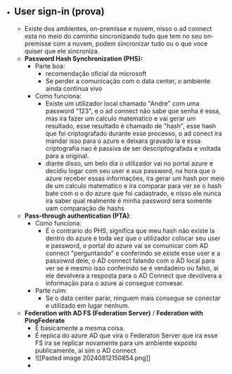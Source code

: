 - ## User sign-in (prova)
	- Existe dos ambientes, on-premisse e nuvem, nisso o ad connect esta no meio do caminho sincronizando tudo que tem no seu on-premisse com a nuvem, podem sincronizar tudo ou o que voce quiser que ele sincroniza.
	- **Password Hash Synchronization (PHS):** 
		- Parte boa:
			- recomendação oficial da microsoft
			- Se perder a comunicação com o data center, o ambiente ainda continua vivo
		- Como funciona: 
			- Existe um utilizador local chamado "Andre" com uma password "123", e o ad connect não sabe que senha é essa, mas ira fazer um calculo matematico e vai gerar um resultado, esse resultado é chamado de "hash", esse hash que foi criptografado durante esse processo, o ad conect ira mandar isso para o azure e deixara gravado la e essa criptografia nao é passiva de ser descriptografada e voltada para a original.
			- diante disso,  um belo dia o utilizador vai no portal azure e decidiu logar com seu user e sua password, na hora que o azure receber essas informações, ira gerar um hash por meio de um calculo matematico e ira comparar para ver se o hash bate com o o do azure que foi cadastrado, e nisso ele nunca ira saber qual realmente é minha password sera somente uam comparação de hashs  
	- **Pass-through authentication (PTA)**:
		- Como funciona:
			- É o contrario do PHS, significa que meu hash não existe la dentro do azure e toda vez que o utilizador colocar seu user e password, o portal do azure vai se comunicar com AD connect "perguntando" e conferindo se existe esse user e a passowrd dele, o AD connect falando com o AD local para ver se é mesmo isso conferindo se é verdadeiro ou falso, ai ele devolvera a resposta para o AD Connect que devolvera a informação para o azure ai consegue convesar.
		- Parte ruim:
			- Se o data center parar, ninguem mais consegue se conectar e utilizado em lugar nenhum.
	- **Federation with AD FS (Federation Server)** / **Federation with PingFederate**
		- É basicamente a mesma coisa.
		-  É replica do azure AD que vira o Federaton Server que ira esse FS ira se replicar novamente para um ambiente exposto publicamente, ai sim o AD connect 
		- ![[Pasted image 20240812150854.png]]
		- 
		